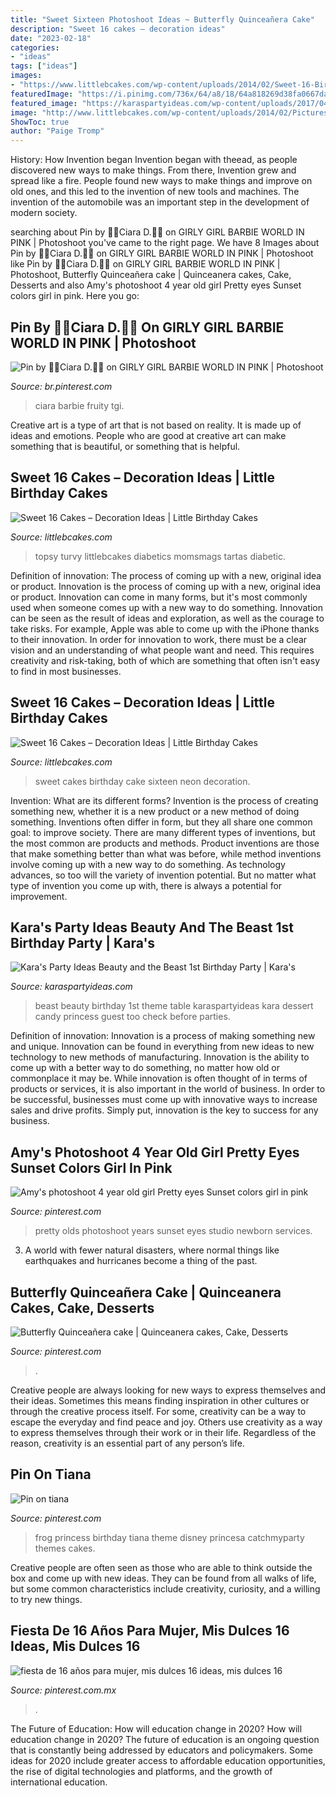 ```yaml
---
title: "Sweet Sixteen Photoshoot Ideas ~ Butterfly Quinceañera Cake"
description: "Sweet 16 cakes – decoration ideas"
date: "2023-02-18"
categories:
- "ideas"
tags: ["ideas"]
images:
- "https://www.littlebcakes.com/wp-content/uploads/2014/02/Sweet-16-Birthday-Cake.jpg"
featuredImage: "https://i.pinimg.com/736x/64/a8/18/64a818269d38fa0667da1d33826f35e3--frog-birthday-party-th-birthday.jpg"
featured_image: "https://karaspartyideas.com/wp-content/uploads/2017/04/Beauty-and-the-Beast-1st-Birthday-Party-via-Karas-Party-Ideas-KarasPartyIdeas.com2_.jpg"
image: "http://www.littlebcakes.com/wp-content/uploads/2014/02/Pictures-of-Sweet-16-Cakes.jpg"
ShowToc: true
author: "Paige Tromp"
---
```



History: How Invention began
Invention began with theead, as people discovered new ways to make things. From there, Invention grew and spread like a fire. People found new ways to make things and improve on old ones, and this led to the invention of new tools and machines. The invention of the automobile was an important step in the development of modern society.

	

		
searching about Pin by 💅💄Ciara D.💋💕 on GIRLY GIRL BARBIE WORLD IN PINK | Photoshoot you've came to the right page. We have 8 Images about Pin by 💅💄Ciara D.💋💕 on GIRLY GIRL BARBIE WORLD IN PINK | Photoshoot like Pin by 💅💄Ciara D.💋💕 on GIRLY GIRL BARBIE WORLD IN PINK | Photoshoot, Butterfly Quinceañera cake | Quinceanera cakes, Cake, Desserts and also Amy&#039;s photoshoot 4 year old girl Pretty eyes Sunset colors girl in pink. Here you go:
		
    
## Pin By 💅💄Ciara D.💋💕 On GIRLY GIRL BARBIE WORLD IN PINK | Photoshoot

<img loading=lazy src="https://i.pinimg.com/736x/b9/16/36/b9163627aa242c146cfee86d79436df4.jpg" onerror="this.onerror=null;this.src='https://tse1.mm.bing.net/th?id=OIP.kmsIQnyy5Gk-KXl5yNVceAHaLH&amp;pid=15.1';" alt="Pin by 💅💄Ciara D.💋💕 on GIRLY GIRL BARBIE WORLD IN PINK | Photoshoot">

_Source: br.pinterest.com_

>ciara barbie fruity tgi. 

	

Creative art is a type of art that is not based on reality. It is made up of ideas and emotions. People who are good at creative art can make something that is beautiful, or something that is helpful.

    
## Sweet 16 Cakes – Decoration Ideas | Little Birthday Cakes

<img loading=lazy src="https://www.littlebcakes.com/wp-content/uploads/2014/02/Sweet-16-Birthday-Cake.jpg" onerror="this.onerror=null;this.src='https://tse2.mm.bing.net/th?id=OIP.0dkJDj5mHY0mZkfoAQmQ6gHaJ6&amp;pid=15.1';" alt="Sweet 16 Cakes – Decoration Ideas | Little Birthday Cakes">

_Source: littlebcakes.com_

>topsy turvy littlebcakes diabetics momsmags tartas diabetic. 

	

Definition of innovation: The process of coming up with a new, original idea or product.
Innovation is the process of coming up with a new, original idea or product. Innovation can come in many forms, but it's most commonly used when someone comes up with a new way to do something. Innovation can be seen as the result of ideas and exploration, as well as the courage to take risks. For example, Apple was able to come up with the iPhone thanks to their innovation. In order for innovation to work, there must be a clear vision and an understanding of what people want and need. This requires creativity and risk-taking, both of which are something that often isn't easy to find in most businesses.

    
## Sweet 16 Cakes – Decoration Ideas | Little Birthday Cakes

<img loading=lazy src="http://www.littlebcakes.com/wp-content/uploads/2014/02/Pictures-of-Sweet-16-Cakes.jpg" onerror="this.onerror=null;this.src='https://tse4.mm.bing.net/th?id=OIP.fAORRPtBrjU6bADbaCVIKwHaJ3&amp;pid=15.1';" alt="Sweet 16 Cakes – Decoration Ideas | Little Birthday Cakes">

_Source: littlebcakes.com_

>sweet cakes birthday cake sixteen neon decoration. 

	

Invention: What are its different forms?
Invention is the process of creating something new, whether it is a new product or a new method of doing something. Inventions often differ in form, but they all share one common goal: to improve society. There are many different types of inventions, but the most common are products and methods. Product inventions are those that make something better than what was before, while method inventions involve coming up with a new way to do something. As technology advances, so too will the variety of invention potential. But no matter what type of invention you come up with, there is always a potential for improvement.

    
## Kara&#039;s Party Ideas Beauty And The Beast 1st Birthday Party | Kara&#039;s

<img loading=lazy src="https://karaspartyideas.com/wp-content/uploads/2017/04/Beauty-and-the-Beast-1st-Birthday-Party-via-Karas-Party-Ideas-KarasPartyIdeas.com2_.jpg" onerror="this.onerror=null;this.src='https://tse4.mm.bing.net/th?id=OIP.ZnT9_B-dJppsLP5XZ1q-GwHaLH&amp;pid=15.1';" alt="Kara&#039;s Party Ideas Beauty and the Beast 1st Birthday Party | Kara&#039;s">

_Source: karaspartyideas.com_

>beast beauty birthday 1st theme table karaspartyideas kara dessert candy princess guest too check before parties. 

	

Definition of innovation:
Innovation is a process of making something new and unique. Innovation can be found in everything from new ideas to new technology to new methods of manufacturing. Innovation is the ability to come up with a better way to do something, no matter how old or commonplace it may be.
While innovation is often thought of in terms of products or services, it is also important in the world of business. In order to be successful, businesses must come up with innovative ways to increase sales and drive profits. Simply put, innovation is the key to success for any business.

    
## Amy&#039;s Photoshoot 4 Year Old Girl Pretty Eyes Sunset Colors Girl In Pink

<img loading=lazy src="https://i.pinimg.com/736x/a0/36/fe/a036fe8f078010c81a73f447570a8cba---year-old-girl--year-olds.jpg" onerror="this.onerror=null;this.src='https://tse2.mm.bing.net/th?id=OIP.mkuJO78n8hac5mtBNKkLRQHaLI&amp;pid=15.1';" alt="Amy&#039;s photoshoot 4 year old girl Pretty eyes Sunset colors girl in pink">

_Source: pinterest.com_

>pretty olds photoshoot years sunset eyes studio newborn services. 

	

3. A world with fewer natural disasters, where normal things like earthquakes and hurricanes become a thing of the past. 

    
## Butterfly Quinceañera Cake | Quinceanera Cakes, Cake, Desserts

<img loading=lazy src="https://i.pinimg.com/736x/f0/06/d4/f006d4adc73d62186e889449fe6e2013.jpg" onerror="this.onerror=null;this.src='https://tse1.mm.bing.net/th?id=OIP.HiVIDt9hbn0701ynNBFKgQHaJ3&amp;pid=15.1';" alt="Butterfly Quinceañera cake | Quinceanera cakes, Cake, Desserts">

_Source: pinterest.com_

>. 

	

Creative people are always looking for new ways to express themselves and their ideas. Sometimes this means finding inspiration in other cultures or through the creative process itself. For some, creativity can be a way to escape the everyday and find peace and joy. Others use creativity as a way to express themselves through their work or in their life. Regardless of the reason, creativity is an essential part of any person’s life.

    
## Pin On Tiana

<img loading=lazy src="https://i.pinimg.com/736x/64/a8/18/64a818269d38fa0667da1d33826f35e3--frog-birthday-party-th-birthday.jpg" onerror="this.onerror=null;this.src='https://tse4.mm.bing.net/th?id=OIP.IpD56qJHSUme0uFyH0sRJAHaJ3&amp;pid=15.1';" alt="Pin on tiana">

_Source: pinterest.com_

>frog princess birthday tiana theme disney princesa catchmyparty themes cakes. 

	

Creative people are often seen as those who are able to think outside the box and come up with new ideas. They can be found from all walks of life, but some common characteristics include creativity, curiosity, and a willing to try new things.

    
## Fiesta De 16 Años Para Mujer, Mis Dulces 16 Ideas, Mis Dulces 16

<img loading=lazy src="https://i.pinimg.com/736x/aa/bc/e0/aabce0748241dc926d833ddcc7783c68.jpg" onerror="this.onerror=null;this.src='https://tse1.mm.bing.net/th?id=OIP.DsYsPK7w1prSggfTrsYa_AHaJ4&amp;pid=15.1';" alt="fiesta de 16 años para mujer, mis dulces 16 ideas, mis dulces 16">

_Source: pinterest.com.mx_

>. 

	

The Future of Education: How will education change in 2020?
How will education change in 2020? The future of education is an ongoing question that is constantly being addressed by educators and policymakers. Some ideas for 2020 include greater access to affordable education opportunities, the rise of digital technologies and platforms, and the growth of international education.

